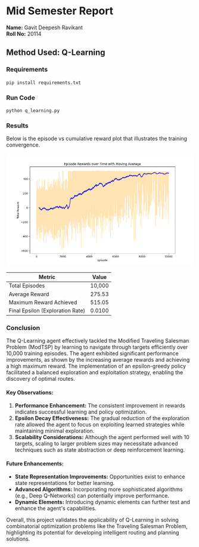 # Mid Semester Report

**Name:** Gavit Deepesh Ravikant  
**Roll No:** 20114  

## Method Used: Q-Learning

### Requirements
~~~
pip install requirements.txt
~~~

###  Run Code
```
python q_learning.py

```
### Results

Below is the episode vs cumulative reward plot that illustrates the training convergence.

![Episode vs. Cumulative Reward](https://github.com/MOONLABIISERB/marl-ecs-course/blob/gavit_20114/MidSem/episode_rewards_plot.png) <!-- Ensure the link is accessible -->


| Metric                       | Value       |
|------------------------------|-------------|
| Total Episodes                | 10,000      |
| Average Reward                | 275.53       |
| Maximum Reward Achieved       | 515.05          |
| Final Epsilon (Exploration Rate) | 0.0100   |

### Conclusion

The Q-Learning agent effectively tackled the Modified Traveling Salesman Problem (ModTSP) by learning to navigate through targets efficiently over 10,000 training episodes. The agent exhibited significant performance improvements, as shown by the increasing average rewards and achieving a high maximum reward. The implementation of an epsilon-greedy policy facilitated a balanced exploration and exploitation strategy, enabling the discovery of optimal routes.

#### Key Observations:

1. **Performance Enhancement:** The consistent improvement in rewards indicates successful learning and policy optimization.
2. **Epsilon Decay Effectiveness:** The gradual reduction of the exploration rate allowed the agent to focus on exploiting learned strategies while maintaining minimal exploration.
3. **Scalability Considerations:** Although the agent performed well with 10 targets, scaling to larger problem sizes may necessitate advanced techniques such as state abstraction or deep reinforcement learning.

#### Future Enhancements:

- **State Representation Improvements:** Opportunities exist to enhance state representations for better learning.
- **Advanced Algorithms:** Incorporating more sophisticated algorithms (e.g., Deep Q-Networks) can potentially improve performance.
- **Dynamic Elements:** Introducing dynamic elements can further test and enhance the agent's capabilities.

Overall, this project validates the applicability of Q-Learning in solving combinatorial optimization problems like the Traveling Salesman Problem, highlighting its potential for developing intelligent routing and planning solutions.
